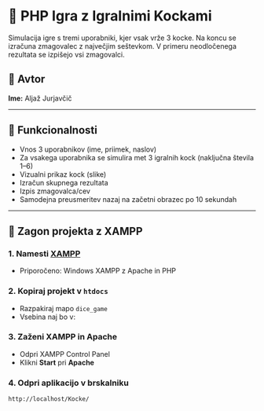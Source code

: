 # 🎲 PHP Igra z Igralnimi Kockami

Simulacija igre s tremi uporabniki, kjer vsak vrže 3 kocke. Na koncu se izračuna zmagovalec z največjim seštevkom. V primeru neodločenega rezultata se izpišejo vsi zmagovalci.

## 📌 Avtor

**Ime:** Aljaž Jurjavčič

---

## 🧩 Funkcionalnosti

- Vnos 3 uporabnikov (ime, priimek, naslov)
- Za vsakega uporabnika se simulira met 3 igralnih kock (naključna števila 1–6)
- Vizualni prikaz kock (slike)
- Izračun skupnega rezultata
- Izpis zmagovalca/cev
- Samodejna preusmeritev nazaj na začetni obrazec po 10 sekundah

---

## 🚀 Zagon projekta z XAMPP

### 1. Namesti [XAMPP](https://www.apachefriends.org/index.html)

- Priporočeno: Windows XAMPP z Apache in PHP

### 2. Kopiraj projekt v `htdocs`

- Razpakiraj mapo `dice_game`
- Vsebina naj bo v:

### 3. Zaženi XAMPP in Apache

- Odpri XAMPP Control Panel
- Klikni **Start** pri **Apache**

### 4. Odpri aplikacijo v brskalniku

```bash
http://localhost/Kocke/

